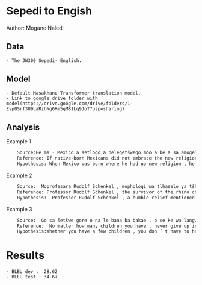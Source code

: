 # Sepedi to Engish

Author: Mogane Naledi

## Data

	- The JW300 Sepedi- English.

## Model

	- Default Masakhane Transformer translation model.
	- Link to google drive folder with model(https://drive.google.com/drive/folders/1-Evp0Srf3U9LaRihNg6Rm5qM81Lq9JoT?usp=sharing)

## Analysis

Example 1
```sh
	Source:Ge ma - Mexico a setlogo a belegetšwego moo a be a sa amogele bodumedi bjo bofsa , a be a tšewa e le barapedi ba diswantšho gomme a tlaišwa o šoro .
 	Reference: If native-born Mexicans did not embrace the new religion , they were regarded as idolaters and were severely persecuted .
 	Hypothesis: When Mexico was born where he had no new religion , he was taken as a pictures and suffered severe persecution .
```

Example 2
```sh
	Source:  Moprofesara Rudolf Schenkel , mophologi wa tlhaselo ya tšhukudu yo go boletšwego ka yena pejana o lla ka therešo ya gore motho o itirile lenaba le nnoši leo tšhukudu e nago le lona .
 	Reference: Professor Rudolf Schenkel , the survivor of the rhino charge described earlier , laments the fact that man has made himself the only enemy the rhino has .
 	Hypothesis:  Professor Rudolf Schenkel , a humble relief mentioned earlier , repeating the truth that a person is a very very river .
```

Example 3
```sh
	Source:  Go sa šetšwe gore o na le bana ba bakae , o se ke wa langwa go ba thušeng tseleng e išago bophelong bjo bo sa felego .
 	Reference:  No matter how many children you have , never give up in helping them along the path to everlasting life .
 	Hypothesis:Whether you have a few children , you don ’ t have to help them in a way to everlasting life .
```


# Results
	- BLEU dev :  28.62 
	- BLEU test : 34.67
